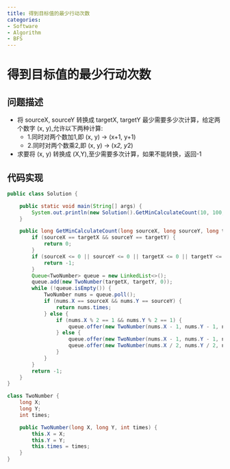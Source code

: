 ```yaml
---
title: 得到目标值的最少行动次数
categories:
- Software
- Algorithm
- BFS
---
```

# 得到目标值的最少行动次数

## 问题描述

- 将 sourceX, sourceY 转换成 targetX, targetY 最少需要多少次计算，给定两个数字 (x, y),允许以下两种计算:
    - 1.同时对两个数加1,即 (x, y) -> (x+1, y+1)
    * 2.同时对两个数乘2,即 (x, y) -> (x*2, y*2)
- 求要将 (x, y) 转换成 (X,Y),至少需要多次计算，如果不能转换，返回-1

## 代码实现

```java
public class Solution {

    public static void main(String[] args) {
        System.out.println(new Solution().GetMinCalculateCount(10, 100, 22, 202));
    }

    public long GetMinCalculateCount(long sourceX, long sourceY, long targetX, long targetY) {
        if (sourceX == targetX && sourceY == targetY) {
            return 0;
        }
        if (sourceX <= 0 || sourceY <= 0 || targetX <= 0 || targetY <= 0) {
            return -1;
        }
        Queue<TwoNumber> queue = new LinkedList<>();
        queue.add(new TwoNumber(targetX, targetY, 0));
        while (!queue.isEmpty()) {
            TwoNumber nums = queue.poll();
            if (nums.X == sourceX && nums.Y == sourceY) {
                return nums.times;
            } else {
                if (nums.X % 2 == 1 && nums.Y % 2 == 1) {
                    queue.offer(new TwoNumber(nums.X - 1, nums.Y - 1, nums.times + 1));
                } else {
                    queue.offer(new TwoNumber(nums.X - 1, nums.Y - 1, nums.times + 1));
                    queue.offer(new TwoNumber(nums.X / 2, nums.Y / 2, nums.times + 1));
                }
            }
        }
        return -1;
    }
}

class TwoNumber {
    long X;
    long Y;
    int times;

    public TwoNumber(long X, long Y, int times) {
        this.X = X;
        this.Y = Y;
        this.times = times;
    }
}
```

